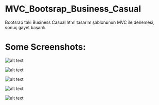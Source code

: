 # MVC_Bootsrap_Business_Casual
Bootsrap taki Business Casual html tasarım şablonunun MVC ile denemesi, sonuç gayet başarılı. 
# Some Screenshots:

![alt text](https://github.com/mr-aydemir/MVC_Bootsrap_Business_Casual/blob/main/screenshots/2021-07-05%20(1).png?raw=true)


![alt text](https://github.com/mr-aydemir/MVC_Bootsrap_Business_Casual/blob/main/screenshots/2021-07-05%20(2).png?raw=true)


![alt text](https://github.com/mr-aydemir/MVC_Bootsrap_Business_Casual/blob/main/screenshots/2021-07-05%20(3).png?raw=true)


![alt text](https://github.com/mr-aydemir/MVC_Bootsrap_Business_Casual/blob/main/screenshots/2021-07-05%20(4).png?raw=true)


![alt text](https://github.com/mr-aydemir/MVC_Bootsrap_Business_Casual/blob/main/screenshots/2021-07-05%20(5).png?raw=true)


